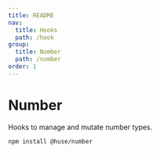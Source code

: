 ```yaml
---
title: README
nav:
  title: Hooks
  path: /hook
group:
  title: Number
  path: /number
order: 1
---
```


# Number

Hooks to manage and mutate number types.

```shell
npm install @huse/number
```